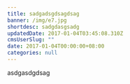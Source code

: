 ```yaml
---
title: sadgadsgdsagdsag
banner: /img/e7.jpg
shortdesc: sadgdasgsadg
updatedDate: 2017-01-04T03:45:08.310Z
cmsUserSlug: ""
date: 2017-01-04T00:00:00+08:00
categories: null
---
```


asdgasdgdsag